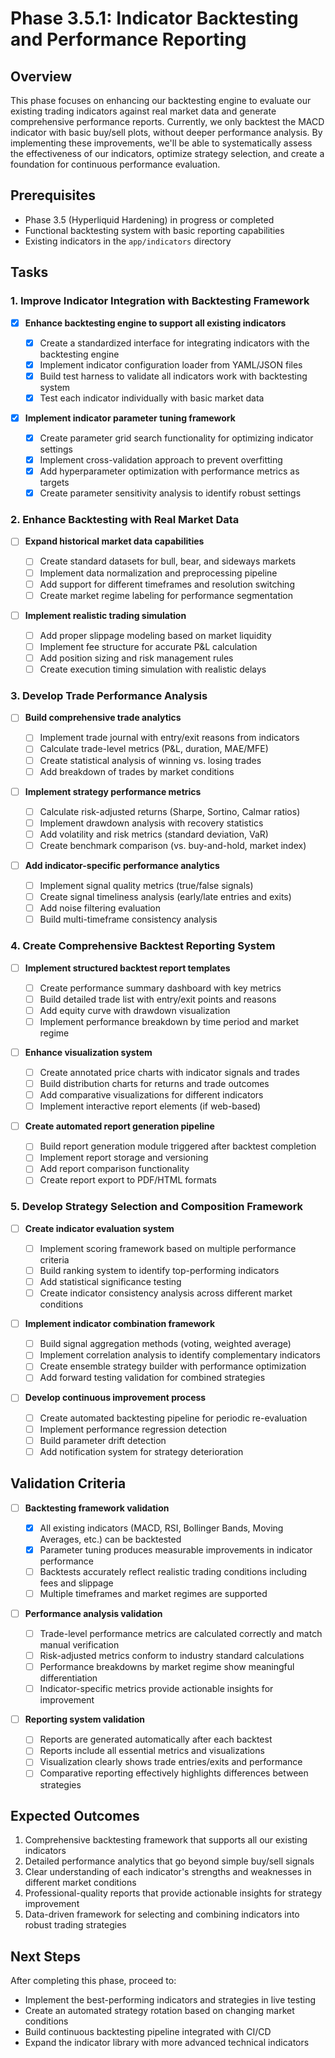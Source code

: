 # Phase 3.5.1: Indicator Backtesting and Performance Reporting

## Overview

This phase focuses on enhancing our backtesting engine to evaluate our existing trading indicators
against real market data and generate comprehensive performance reports. Currently, we only backtest
the MACD indicator with basic buy/sell plots, without deeper performance analysis. By implementing
these improvements, we'll be able to systematically assess the effectiveness of our indicators,
optimize strategy selection, and create a foundation for continuous performance evaluation.

## Prerequisites

- Phase 3.5 (Hyperliquid Hardening) in progress or completed
- Functional backtesting system with basic reporting capabilities
- Existing indicators in the `app/indicators` directory

## Tasks

### 1. Improve Indicator Integration with Backtesting Framework

- [x] **Enhance backtesting engine to support all existing indicators**

  - [x] Create a standardized interface for integrating indicators with the backtesting engine
  - [x] Implement indicator configuration loader from YAML/JSON files
  - [x] Build test harness to validate all indicators work with backtesting system
  - [x] Test each indicator individually with basic market data

- [x] **Implement indicator parameter tuning framework**
  - [x] Create parameter grid search functionality for optimizing indicator settings
  - [x] Implement cross-validation approach to prevent overfitting
  - [x] Add hyperparameter optimization with performance metrics as targets
  - [x] Create parameter sensitivity analysis to identify robust settings

### 2. Enhance Backtesting with Real Market Data

- [ ] **Expand historical market data capabilities**

  - [ ] Create standard datasets for bull, bear, and sideways markets
  - [ ] Implement data normalization and preprocessing pipeline
  - [ ] Add support for different timeframes and resolution switching
  - [ ] Create market regime labeling for performance segmentation

- [ ] **Implement realistic trading simulation**
  - [ ] Add proper slippage modeling based on market liquidity
  - [ ] Implement fee structure for accurate P&L calculation
  - [ ] Add position sizing and risk management rules
  - [ ] Create execution timing simulation with realistic delays

### 3. Develop Trade Performance Analysis

- [ ] **Build comprehensive trade analytics**

  - [ ] Implement trade journal with entry/exit reasons from indicators
  - [ ] Calculate trade-level metrics (P&L, duration, MAE/MFE)
  - [ ] Create statistical analysis of winning vs. losing trades
  - [ ] Add breakdown of trades by market conditions

- [ ] **Implement strategy performance metrics**

  - [ ] Calculate risk-adjusted returns (Sharpe, Sortino, Calmar ratios)
  - [ ] Implement drawdown analysis with recovery statistics
  - [ ] Add volatility and risk metrics (standard deviation, VaR)
  - [ ] Create benchmark comparison (vs. buy-and-hold, market index)

- [ ] **Add indicator-specific performance analytics**
  - [ ] Implement signal quality metrics (true/false signals)
  - [ ] Create signal timeliness analysis (early/late entries and exits)
  - [ ] Add noise filtering evaluation
  - [ ] Build multi-timeframe consistency analysis

### 4. Create Comprehensive Backtest Reporting System

- [ ] **Implement structured backtest report templates**

  - [ ] Create performance summary dashboard with key metrics
  - [ ] Build detailed trade list with entry/exit points and reasons
  - [ ] Add equity curve with drawdown visualization
  - [ ] Implement performance breakdown by time period and market regime

- [ ] **Enhance visualization system**

  - [ ] Create annotated price charts with indicator signals and trades
  - [ ] Build distribution charts for returns and trade outcomes
  - [ ] Add comparative visualizations for different indicators
  - [ ] Implement interactive report elements (if web-based)

- [ ] **Create automated report generation pipeline**
  - [ ] Build report generation module triggered after backtest completion
  - [ ] Implement report storage and versioning
  - [ ] Add report comparison functionality
  - [ ] Create report export to PDF/HTML formats

### 5. Develop Strategy Selection and Composition Framework

- [ ] **Create indicator evaluation system**

  - [ ] Implement scoring framework based on multiple performance criteria
  - [ ] Build ranking system to identify top-performing indicators
  - [ ] Add statistical significance testing
  - [ ] Create indicator consistency analysis across different market conditions

- [ ] **Implement indicator combination framework**

  - [ ] Build signal aggregation methods (voting, weighted average)
  - [ ] Implement correlation analysis to identify complementary indicators
  - [ ] Create ensemble strategy builder with performance optimization
  - [ ] Add forward testing validation for combined strategies

- [ ] **Develop continuous improvement process**
  - [ ] Create automated backtesting pipeline for periodic re-evaluation
  - [ ] Implement performance regression detection
  - [ ] Build parameter drift detection
  - [ ] Add notification system for strategy deterioration

## Validation Criteria

- [ ] **Backtesting framework validation**

  - [x] All existing indicators (MACD, RSI, Bollinger Bands, Moving Averages, etc.) can be
        backtested
  - [x] Parameter tuning produces measurable improvements in indicator performance
  - [ ] Backtests accurately reflect realistic trading conditions including fees and slippage
  - [ ] Multiple timeframes and market regimes are supported

- [ ] **Performance analysis validation**

  - [ ] Trade-level performance metrics are calculated correctly and match manual verification
  - [ ] Risk-adjusted metrics conform to industry standard calculations
  - [ ] Performance breakdowns by market regime show meaningful differentiation
  - [ ] Indicator-specific metrics provide actionable insights for improvement

- [ ] **Reporting system validation**
  - [ ] Reports are generated automatically after each backtest
  - [ ] Reports include all essential metrics and visualizations
  - [ ] Visualization clearly shows trade entries/exits and performance
  - [ ] Comparative reporting effectively highlights differences between strategies

## Expected Outcomes

1. Comprehensive backtesting framework that supports all our existing indicators
2. Detailed performance analytics that go beyond simple buy/sell signals
3. Clear understanding of each indicator's strengths and weaknesses in different market conditions
4. Professional-quality reports that provide actionable insights for strategy improvement
5. Data-driven framework for selecting and combining indicators into robust trading strategies

## Next Steps

After completing this phase, proceed to:

- Implement the best-performing indicators and strategies in live testing
- Create an automated strategy rotation based on changing market conditions
- Build continuous backtesting pipeline integrated with CI/CD
- Expand the indicator library with more advanced technical indicators
